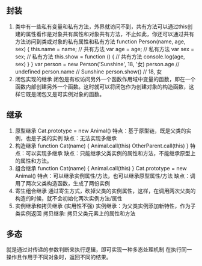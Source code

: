 ## 封装
  1. 类中有一些私有变量和私有方法，外界就访问不到，共有方法可以通过this创建的属性看作是对象共有属性和对象共有方法，不止如此，你还可以通过共有方法访问到类或对象的私有属性和私有方法
  function Person(name, age, sex) {
    this.name = name; // 共有方法
    var age = age; // 私有方法
    var sex = sex; // 私有方法
    this.show = function () { // 共有方法
      console.log(age, sex)
    }
  }
  var person = new Person('Sunshine', 18, '女)
  person.age // undefined
  person.name // Sunshine
  person.show() // 18, 女
  2. 闭包实现的继承
    闭包是有权访问另外一个函数作用域中变量的函数，即在一个函数内部创建另外一个函数。这时就可以将闭包作为创建对象的构造函数，这样它既是闭包又是可实例对象的函数。
## 继承
  1. 原型继承
    Cat.prototype = new Animal()
    特点：基于原型链，既是父类的实例，也是子类的实例
    缺点：无法实现多继承
  2. 构造继承
    function Cat(name) {
      Animal.call(this)
      OtherParent.call(this)
    }
    特点：可以实现多继承
    缺点：只能继承父类实例的属性和方法，不能继承原型上的属性和方法。
  3. 组合继承
  function Cat(name) {
    Animal.call(this)
  }
  Cat.prototype = new Animal()
  特点：可以继承实例属性/方法，也可以继承原型属性/方法
  缺点：调用了两次父类构造函数，生成了两份实例
  4. 寄生组合继承
  通过寄生方式，砍掉父类的实例属性，这样，在调用两次父类的构造的时候，就不会初始化两次实例方法/属性
  5. 实例继承和拷贝继承 (实用性不强)
  实例继承：为父类实例添加新特性，作为子类实例返回
  拷贝继承: 拷贝父类元素上的属性和方法

## 多态
  就是通过对传递的参数判断来执行逻辑，即可实现一种多态处理机制
  在执行同一操作且作用于不同对象时，返回不同的结果。